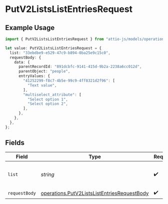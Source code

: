 # PutV2ListsListEntriesRequest

## Example Usage

```typescript
import { PutV2ListsListEntriesRequest } from "attio-js/models/operations";

let value: PutV2ListsListEntriesRequest = {
  list: "33ebdbe9-e529-47c9-b894-0ba25e9c15c0",
  requestBody: {
    data: {
      parentRecordId: "891dcbfc-9141-415d-9b2a-2238a6cc012d",
      parentObject: "people",
      entryValues: {
        "41252299-f8c7-4b5e-99c9-4ff8321d2f96": [
          "Text value",
        ],
        "multiselect_attribute": [
          "Select option 1",
          "Select option 2",
        ],
      },
    },
  },
};
```

## Fields

| Field                                                                                                      | Type                                                                                                       | Required                                                                                                   | Description                                                                                                | Example                                                                                                    |
| ---------------------------------------------------------------------------------------------------------- | ---------------------------------------------------------------------------------------------------------- | ---------------------------------------------------------------------------------------------------------- | ---------------------------------------------------------------------------------------------------------- | ---------------------------------------------------------------------------------------------------------- |
| `list`                                                                                                     | *string*                                                                                                   | :heavy_check_mark:                                                                                         | N/A                                                                                                        | 33ebdbe9-e529-47c9-b894-0ba25e9c15c0                                                                       |
| `requestBody`                                                                                              | [operations.PutV2ListsListEntriesRequestBody](../../models/operations/putv2listslistentriesrequestbody.md) | :heavy_check_mark:                                                                                         | N/A                                                                                                        |                                                                                                            |